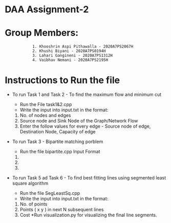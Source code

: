# DAA Assignment-2

# Group Members: 
                1. Khooshrin Aspi Pithawalla - 2020A7PS2067H
                2. Khushi Biyani - 2020A7PS0194H
                3. Lahari Gangineni - 2020A7PS1312H
                4. Vaibhav Nemani - 2020A7PS2195H


# Instructions to Run the file
*  To run Task 1 and Task 2 - To find the maximum flow and minimum cut
   * Run the File task1&2.cpp
    * Write the input into input.txt in the format:
   1. No. of nodes and edges
   2. Source node and Sink Node of the Graph/Network Flow
   3. Enter the follow values for every edge - Source node of edge, Destination Node, Capacity of edge

* To run Task 3 - Bipartite matching porblem
   *  Run the file bipartite.cpp
   Input Format
   1. 
   2. 
   3. 
 
*  To run Task 5 ad Task 6 - To find best fitting lines using segmented least square algorithm
   * Run the file SegLeastSq.cpp
    * Write the input into input.txt in the format: 
    1. No. of points
    2. Points ( x y ) in next N subsequent lines
    3. Cost 
 *Run visualization.py for visualizing the final line segments. 
